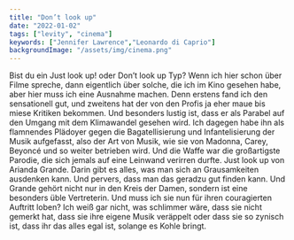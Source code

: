 ```yaml
---
title: "Don’t look up"
date: "2022-01-02"
tags: ["levity", "cinema"]
keywords: ["Jennifer Lawrence","Leonardo di Caprio"]
backgroundImage: "/assets/img/cinema.png"
---
```


<!-- Excerpt Start -->
Bist du ein Just look up! oder Don’t look up Typ? <!-- Excerpt End -->Wenn ich hier schon über Filme spreche, dann eigentlich über solche, die ich im Kino gesehen habe, aber hier muss ich eine Ausnahme machen. Denn erstens fand ich den sensationell gut, und zweitens hat der von den Profis ja eher maue bis miese Kritiken bekommen. Und besonders lustig ist, dass er als Parabel auf den Umgang mit dem Klimawandel gesehen wird. Ich dagegen habe ihn als flamnendes Plädoyer gegen die Bagatellisierung und Infantelisierung der Musik aufgefasst, also der Art von Musik, wie sie von Madonna, Carey, Beyoncé und so weiter betrieben wird. Und die Waffe war die großartigste Parodie, die sich jemals auf eine Leinwand verirren durfte. Just look up von Arianda Grande. Darin gibt es alles, was man sich an Grausamkeiten ausdenken kann. Und pervers, dass man das geradzu gut finden kann. Und Grande gehört nicht nur in den Kreis der Damen, sondern ist eine besonders üble Vertreterin. Und muss ich sie nun für ihren couragierten Auftritt loben? Ich weiß gar nicht, was schlimmer wäre, dass sie nicht gemerkt hat, dass sie ihre eigene Musik veräppelt oder dass sie so zynisch ist, dass ihr das alles egal ist, solange es Kohle bringt.
